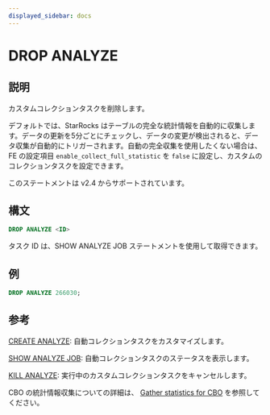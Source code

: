 ```yaml
---
displayed_sidebar: docs
---
```


# DROP ANALYZE

## 説明

カスタムコレクションタスクを削除します。

デフォルトでは、StarRocks はテーブルの完全な統計情報を自動的に収集します。データの更新を5分ごとにチェックし、データの変更が検出されると、データ収集が自動的にトリガーされます。自動の完全収集を使用したくない場合は、FE の設定項目 `enable_collect_full_statistic` を `false` に設定し、カスタムのコレクションタスクを設定できます。

このステートメントは v2.4 からサポートされています。

## 構文

```SQL
DROP ANALYZE <ID>
```

タスク ID は、SHOW ANALYZE JOB ステートメントを使用して取得できます。

## 例

```SQL
DROP ANALYZE 266030;
```

## 参考

[CREATE ANALYZE](../data-definition/CREATE_ANALYZE.md): 自動コレクションタスクをカスタマイズします。

[SHOW ANALYZE JOB](../data-definition/SHOW_ANALYZE_JOB.md): 自動コレクションタスクのステータスを表示します。

[KILL ANALYZE](../data-definition/KILL_ANALYZE.md): 実行中のカスタムコレクションタスクをキャンセルします。

CBO の統計情報収集についての詳細は、 [Gather statistics for CBO](../../../using_starrocks/Cost_based_optimizer.md) を参照してください。